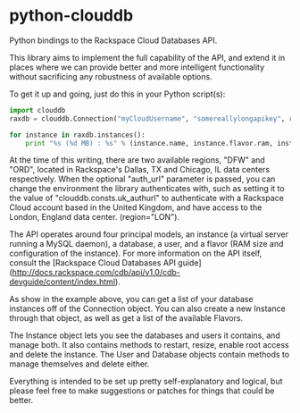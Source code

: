 python-clouddb
==============

Python bindings to the Rackspace Cloud Databases API.

This library aims to implement the full capability of the API, and extend it in places where we can provide better and more intelligent functionality without sacrificing any robustness of available options.

To get it up and going, just do this in your Python script(s):

```python
import clouddb
raxdb = clouddb.Connection("myCloudUsername", "somereallylongapikey", region="ord")

for instance in raxdb.instances():
    print "%s (%d MB) : %s" % (instance.name, instance.flavor.ram, instance.hostnmae)
```

At the time of this writing, there are two available regions, "DFW" and "ORD", located in Rackspace's Dallas, TX and Chicago, IL data centers respectively.  When the optional "auth_url" parameter is passed, you can change the environment the library authenticates with, such as setting it to the value of "clouddb.consts.uk_authurl" to authenticate with a Rackspace Cloud account based in the United Kingdom, and have access to the London, England data center.  (region="LON").

The API operates around four principal models, an instance (a virtual server running a MySQL daemon), a database, a user, and a flavor (RAM size and configuration of the instance).  For more information on the API itself, consult the [Rackspace Cloud Databases API guide] (http://docs.rackspace.com/cdb/api/v1.0/cdb-devguide/content/index.html).

As show in the example above, you can get a list of your database instances off of the Connection object.  You can also create a new Instance through that object, as well as get a list of the available Flavors.

The Instance object lets you see the databases and users it contains, and manage both.  It also contains methods to restart, resize, enable root access and delete the instance.  The User and Database objects contain methods to manage themselves and delete either.

Everything is intended to be set up pretty self-explanatory and logical, but please feel free to make suggestions or patches for things that could be better.
